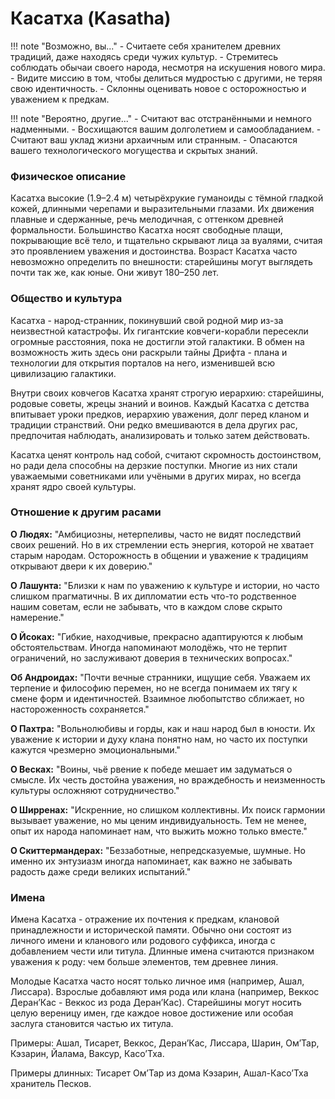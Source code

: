 # Касатха (Kasatha)

!!! note "Возможно, вы..."
    - Считаете себя хранителем древних традиций, даже находясь среди чужих культур.
    - Стремитесь соблюдать обычаи своего народа, несмотря на искушения нового мира.
    - Видите миссию в том, чтобы делиться мудростью с другими, не теряя свою идентичность.
    - Склонны оценивать новое с осторожностью и уважением к предкам.

!!! note "Вероятно, другие..."
    - Считают вас отстранёнными и немного надменными.
    - Восхищаются вашим долголетием и самообладанием.
    - Считают ваш уклад жизни архаичным или странным.
    - Опасаются вашего технологического могущества и скрытых знаний.

### Физическое описание
Касатха высокие (1.9–2.4 м) четырёхрукие гуманоиды с тёмной гладкой кожей, длинными черепами и выразительными глазами. Их движения плавные и сдержанные, речь мелодичная, с оттенком древней формальности. Большинство Касатха носят свободные плащи, покрывающие всё тело, и тщательно скрывают лица за вуалями, считая это проявлением уважения и достоинства.
Возраст Касатха часто невозможно определить по внешности: старейшины могут выглядеть почти так же, как юные. Они живут 180–250 лет.

### Общество и культура
Касатха - народ-странник, покинувший свой родной мир из-за неизвестной катастрофы. Их гигантские ковчеги-корабли пересекли огромные расстояния, пока не достигли этой галактики. В обмен на возможность жить здесь они раскрыли тайны Дрифта - плана и технологии для открытия порталов на него, изменившей всю цивилизацию галактики.

Внутри своих ковчегов Касатха хранят строгую иерархию: старейшины, родовые советы, жрецы знаний и воинов. Каждый Касатха с детства впитывает уроки предков, иерархию уважения, долг перед кланом и традиции странствий. Они редко вмешиваются в дела других рас, предпочитая наблюдать, анализировать и только затем действовать.

Касатха ценят контроль над собой, считают скромность достоинством, но ради дела способны на дерзкие поступки. Многие из них стали уважаемыми советниками или учёными в других мирах, но всегда хранят ядро своей культуры.

### Отношение к другим расами

**О Людях:** 
"Амбициозны, нетерпеливы, часто не видят последствий своих решений. Но в их стремлении есть энергия, которой не хватает старым народам. Осторожность в общении и уважение к традициям открывают двери к их доверию."

**О Лашунта:**
"Близки к нам по уважению к культуре и истории, но часто слишком прагматичны. В их дипломатии есть что-то родственное нашим советам, если не забывать, что в каждом слове скрыто намерение."

**О Йсоках:**
"Гибкие, находчивые, прекрасно адаптируются к любым обстоятельствам. Иногда напоминают молодёжь, что не терпит ограничений, но заслуживают доверия в технических вопросах."

**Об Андроидах:**
"Почти вечные странники, ищущие себя. Уважаем их терпение и философию перемен, но не всегда понимаем их тягу к смене форм и идентичностей. Взаимное любопытство сближает, но настороженность сохраняется."

**О Пахтра:**
"Вольнолюбивы и горды, как и наш народ был в юности. Их уважение к истории и духу клана понятно нам, но часто их поступки кажутся чрезмерно эмоциональными."

**О Весках:**
"Воины, чьё рвение к победе мешает им задуматься о смысле. Их честь достойна уважения, но враждебность и неизменность культуры осложняют сотрудничество."

**О Ширренах:**
"Искренние, но слишком коллективны. Их поиск гармонии вызывает уважение, но мы ценим индивидуальность. Тем не менее, опыт их народа напоминает нам, что выжить можно только вместе."

**О Скиттермандерах:**
"Беззаботные, непредсказуемые, шумные. Но именно их энтузиазм иногда напоминает, как важно не забывать радость даже среди великих испытаний."

### Имена
Имена Касатха - отражение их почтения к предкам, клановой принадлежности и исторической памяти. Обычно они состоят из личного имени и кланового или родового суффикса, иногда с добавлением чести или титула. Длинные имена считаются признаком уважения к роду: чем больше элементов, тем древнее линия.

Молодые Касатха часто носят только личное имя (например, Ашал, Лиссара). Взрослые добавляют имя рода или клана (например, Веккос Деран’Кас - Веккос из рода Деран’Кас). Старейшины могут носить целую вереницу имен, где каждое новое достижение или особая заслуга становится частью их титула.

Примеры:
Ашал, Тисарет, Веккос, Деран’Кас, Лиссара, Шарин, Ом’Тар, Кэзарин, Йалама, Ваксур, Касо’Тха.

Примеры длинных:
Тисарет Ом’Тар из дома Кэзарин, Ашал-Касо’Тха хранитель Песков.